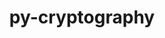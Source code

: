 ---
title: "py-cryptography"
layout: cache
categories: [package, v0.21.2]
meta: {"versions": ["38.0.1", "41.0.3"], "compilers": ["gcc@=11.4.0", "gcc@=7.5.0", "gcc@=9.4.0", "oneapi@=2023.2.0"], "oss": ["ubuntu18.04", "ubuntu20.04"], "platforms": ["linux"], "targets": ["neoverse_v1", "ppc64le", "x86_64_v3"], "stacks": ["e4s", "e4s-neoverse_v1", "e4s-oneapi", "e4s-power", "radiuss", "root"], "num_specs": 5, "num_specs_by_stack": {"root": 5, "radiuss": 1, "e4s-neoverse_v1": 1, "e4s-power": 1, "e4s": 1, "e4s-oneapi": 1}}
spec_details: [{"hash": "lwe5mlcfqy4ddujyxgzok256lwgi7fs7", "compiler": "gcc@=7.5.0", "versions": ["41.0.3"], "os": "ubuntu18.04", "platform": "linux", "target": "x86_64_v3", "variants": ["build_system=python_pip"], "stacks": ["root", "radiuss"], "size": "-", "tarball": "https://binaries.spack.io/v0.21.2/build_cache/linux-ubuntu18.04-x86_64_v3/gcc-7.5.0/py-cryptography-41.0.3/linux-ubuntu18.04-x86_64_v3-gcc-7.5.0-py-cryptography-41.0.3-lwe5mlcfqy4ddujyxgzok256lwgi7fs7.spack"}, {"hash": "s6zylbofpzc764aq7ngdi6335nqbklzb", "compiler": "gcc@=11.4.0", "versions": ["41.0.3"], "os": "ubuntu20.04", "platform": "linux", "target": "neoverse_v1", "variants": ["build_system=python_pip"], "stacks": ["e4s-neoverse_v1", "root"], "size": "-", "tarball": "https://binaries.spack.io/v0.21.2/build_cache/linux-ubuntu20.04-neoverse_v1/gcc-11.4.0/py-cryptography-41.0.3/linux-ubuntu20.04-neoverse_v1-gcc-11.4.0-py-cryptography-41.0.3-s6zylbofpzc764aq7ngdi6335nqbklzb.spack"}, {"hash": "3cesnc627jiocjzo3ssa4cy75rlv46zi", "compiler": "gcc@=9.4.0", "versions": ["41.0.3"], "os": "ubuntu20.04", "platform": "linux", "target": "ppc64le", "variants": ["build_system=python_pip"], "stacks": ["e4s-power", "root"], "size": "-", "tarball": "https://binaries.spack.io/v0.21.2/build_cache/linux-ubuntu20.04-ppc64le/gcc-9.4.0/py-cryptography-41.0.3/linux-ubuntu20.04-ppc64le-gcc-9.4.0-py-cryptography-41.0.3-3cesnc627jiocjzo3ssa4cy75rlv46zi.spack"}, {"hash": "gqjncourrd2quvyxdg3l7xuyr34vbyer", "compiler": "gcc@=11.4.0", "versions": ["41.0.3"], "os": "ubuntu20.04", "platform": "linux", "target": "x86_64_v3", "variants": ["build_system=python_pip"], "stacks": ["e4s", "root"], "size": "-", "tarball": "https://binaries.spack.io/v0.21.2/build_cache/linux-ubuntu20.04-x86_64_v3/gcc-11.4.0/py-cryptography-41.0.3/linux-ubuntu20.04-x86_64_v3-gcc-11.4.0-py-cryptography-41.0.3-gqjncourrd2quvyxdg3l7xuyr34vbyer.spack"}, {"hash": "zsvgbtwss6mfi2ftkdr3zvfzlcdz3ove", "compiler": "oneapi@=2023.2.0", "versions": ["38.0.1"], "os": "ubuntu20.04", "platform": "linux", "target": "x86_64_v3", "variants": ["build_system=python_pip"], "stacks": ["e4s-oneapi", "root"], "size": "-", "tarball": "https://binaries.spack.io/v0.21.2/build_cache/linux-ubuntu20.04-x86_64_v3/oneapi-2023.2.0/py-cryptography-38.0.1/linux-ubuntu20.04-x86_64_v3-oneapi-2023.2.0-py-cryptography-38.0.1-zsvgbtwss6mfi2ftkdr3zvfzlcdz3ove.spack"}]
---